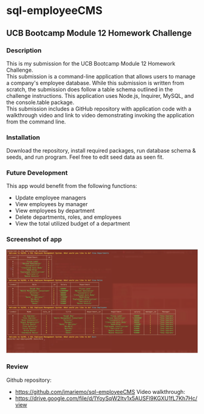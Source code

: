 # sql-employeeCMS
## UCB Bootcamp Module 12 Homework Challenge
### Description
This is my submission for the UCB Bootcamp Module 12 Homework Challenge.</br>
This submission is a command-line application that allows users to manage a company's employee database. While this submission is written from scratch, the submission does follow a table schema outlined in the challenge instructions. This application uses Node.js, Inquirer, MySQL, and the console.table package.</br>
This submission includes a GitHub repository with application code with a walkthrough video and link to video demonstrating invoking the application from the command line.</br>

### Installation
Download the repository, install required packages, run database schema & seeds, and run program. Feel free to edit seed data as seen fit.

### Future Development
This app would benefit from the following functions:
* Update employee managers
* View employees by manager
* View employees by department
* Delete departments, roles, and employees
* View the total utilized budget of a department

### Screenshot of app
![screenshot of app function](./assets/appScreenshot.png)

### Review
Github repository:
* https://github.com/jmariemo/sql-employeeCMS
Video walkthrough:
* https://drive.google.com/file/d/1YoySqW2Itv1x5AUSFl9KGXU1fL7Kh7Hc/view


